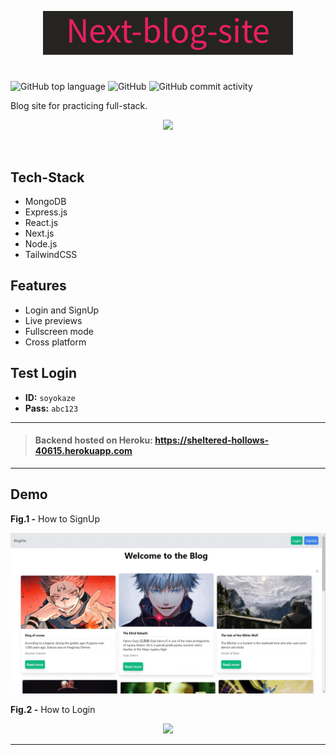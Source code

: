 <p align='center'><img src=".\Readme assets\Next-blog-site.png"></p>

# 
![GitHub top language](https://img.shields.io/github/languages/top/soyo-kaze/Next-blog-site) ![GitHub](https://img.shields.io/github/license/soyo-kaze/Next-blog-site) ![GitHub commit activity](https://img.shields.io/github/commit-activity/w/soyo-kaze/Next-blog-site)

Blog site for practicing full-stack.

<p align='center'><img src=".\Readme assets\Recording 2022-10-02 at 15.50.41.gif"></p>

<br>




## Tech-Stack
- MongoDB
- Express.js
- React.js
- Next.js
- Node.js
- TailwindCSS


## Features

- Login and SignUp
- Live previews
- Fullscreen mode
- Cross platform

## Test Login
- **ID:** `soyokaze`
- **Pass:** `abc123`

-----
> #### Backend hosted on Heroku: https://sheltered-hollows-40615.herokuapp.com
-----




## Demo

<b>Fig.1 -</b> How to SignUp
<p align='center'><img src=".\Readme assets\signup.gif"></p>
<b>Fig.2 -</b> How to Login
<p align='center'><img src=".\Readme assets\login.gif"></p>



-----
